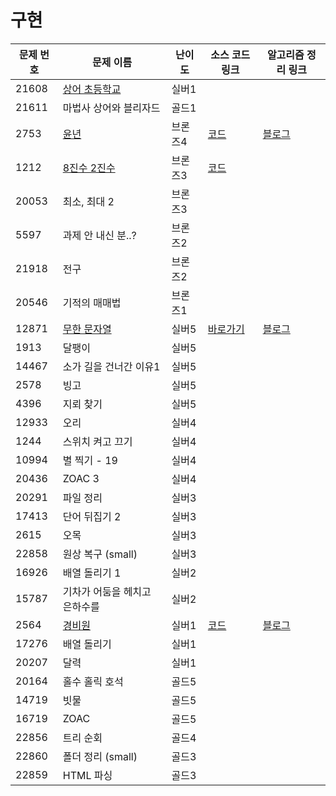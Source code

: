 # 구현

문제 번호 | 문제 이름 | 난이도 | 소스 코드 링크 | 알고리즘 정리 링크
---|---|---|---|---
21608 | [상어 초등학교](https://www.acmicpc.net/problem/21608) | 실버1
21611 | 마법사 상어와 블리자드 | 골드1
2753 | [윤년](https://www.acmicpc.net/problem/2753) | 브론즈4 | [코드](https://github.com/ap3334/baekjoon/blob/main/%EA%B5%AC%ED%98%84/2753.cpp) | [블로그](https://velog.io/@ap3334/%EB%B0%B1%EC%A4%80-C-2753.-%EC%9C%A4%EB%85%84)
1212 | [8진수 2진수](https://www.acmicpc.net/problem/1212) | 브론즈3 | [코드](https://github.com/ap3334/baekjoon/blob/main/%EA%B5%AC%ED%98%84/1212.cpp)
20053 | 최소, 최대 2 | 브론즈3
5597 | 과제 안 내신 분..? | 브론즈2
21918 | 전구 | 브론즈2 |
20546 | 기적의 매매법 | 브론즈1
12871 | [무한 문자열](https://www.acmicpc.net/problem/12871) | 실버5 | [바로가기](https://github.com/ap3334/baekjoon/blob/main/%EA%B5%AC%ED%98%84/12871.cpp) | [블로그](https://velog.io/@ap3334/%EB%B0%B1%EC%A4%80-C-12871.-%EB%AC%B4%ED%95%9C-%EB%AC%B8%EC%9E%90%EC%97%B4)
1913 | 달팽이 | 실버5
14467 | 소가 길을 건너간 이유1 | 실버5
2578 | 빙고 | 실버5
4396 | 지뢰 찾기 | 실버5
12933 | 오리 | 실버4
1244 | 스위치 켜고 끄기 | 실버4
10994 | 별 찍기 - 19 | 실버4
20436 | ZOAC 3 | 실버4
20291 | 파일 정리 | 실버3
17413 | 단어 뒤집기 2 | 실버3
2615 | 오목 | 실버3
22858 | 원상 복구 (small) | 실버3
16926 | 배열 돌리기 1 | 실버2
15787 | 기차가 어둠을 헤치고 은하수를 | 실버2
2564 | [경비원](https://www.acmicpc.net/problem/2564) | 실버1 | [코드](https://github.com/ap3334/baekjoon/blob/main/%EA%B5%AC%ED%98%84/2564.cpp) | [블로그](https://velog.io/@ap3334/%EB%B0%B1%EC%A4%80-C-2564.-%EA%B2%BD%EB%B9%84%EC%9B%90)
17276 | 배열 돌리기 | 실버1
20207 | 달력 | 실버1
20164 | 홀수 홀릭 호석 | 골드5
14719 | 빗물 | 골드5
16719 | ZOAC | 골드5
22856 | 트리 순회 | 골드4
22860 | 폴더 정리 (small) | 골드3
22859 | HTML 파싱 | 골드3
